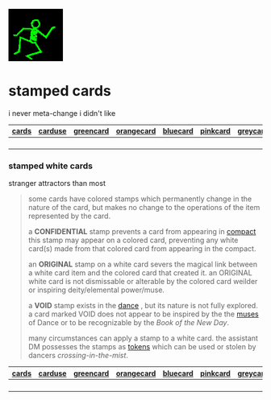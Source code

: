 ![dancer](assets/dancer.gif)

# stamped cards

i never meta-change i didn't like

|  [cards](cards.md)  |  [carduse](carduse.md)  |  [greencard](greencard.md)  |  [orangecard](orangecard.md)  |  [bluecard](bluecard.md)  |  [pinkcard](pinkcard.md)  |  [greycard](greycard.md)  |  [mintcard](mintcard.md)  |  [goldcard](goldcard.md)  |  [yellowcard](yellowcard.md)  | 
| ------------------- | ----------------------- | --------------------------- | ----------------------------- | ------------------------- | ------------------------- | ------------------------- | ------------------------- | ------------------------- | ----------------------------- | 
| &nbsp;              | &nbsp;                  | &nbsp;                      | &nbsp;                        | &nbsp;                    | &nbsp;                    | &nbsp;                    | &nbsp;                    | &nbsp;                    | &nbsp;                        | 

### stamped white cards

stranger attractors than most
>
>  some cards have colored stamps which permanently change in the nature of the card, but makes no change to the operations of the item represented by the card.
>
>  a **CONFIDENTIAL** stamp prevents a card from appearing in  [compact](compact.md)  this stamp may appear on a colored card, preventing any white card(s) made from that colored card from appearing in the compact.
>
>  an **ORIGINAL** stamp on a white card severs the magical link between a white card item and the colored card that created it. an ORIGINAL white card is not dismissable or alterable by the colored card weilder or inspiring deity/elemental power/muse. 
>
>  a **VOID** stamp exists in the  [dance](dance.md) , but its nature is not fully explored. a card marked VOID does not appear to be inspired by the the  [muses](muses.md)  of Dance or to be recognizable by the *Book of the New Day*.
>
>  many circumstances can apply a stamp to a white card. the assistant DM possesses the stamps as  [tokens](tokens.md)  which can be used or stolen by dancers *crossing-in-the-mist*.

|  [cards](cards.md)  |  [carduse](carduse.md)  |  [greencard](greencard.md)  |  [orangecard](orangecard.md)  |  [bluecard](bluecard.md)  |  [pinkcard](pinkcard.md)  |  [greycard](greycard.md)  |  [mintcard](mintcard.md)  |  [goldcard](goldcard.md)  |  [yellowcard](yellowcard.md)  | 
| ------------------- | ----------------------- | --------------------------- | ----------------------------- | ------------------------- | ------------------------- | ------------------------- | ------------------------- | ------------------------- | ----------------------------- | 
| &nbsp;              | &nbsp;                  | &nbsp;                      | &nbsp;                        | &nbsp;                    | &nbsp;                    | &nbsp;                    | &nbsp;                    | &nbsp;                    | &nbsp;                        | 

 